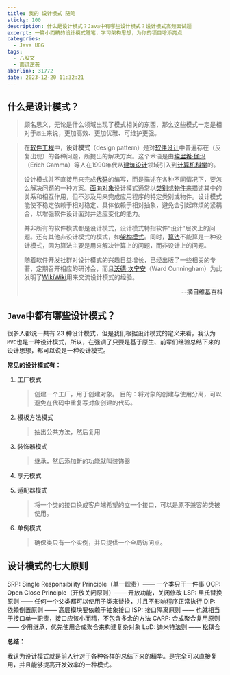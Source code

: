 ```yaml
---
title: 我的 设计模式 随笔
sticky: 100
description: 什么是设计模式？Java中有哪些设计模式？设计模式高频面试题
excerpt: 一篇小而精的设计模式随笔，学习架构思想，为你的项目增添亮点
categories:
  - Java U8G
tags:
  - 八股文
  - 面试逆袭
abbrlink: 31772
date: 2023-12-20 11:32:21
---
```


## 什么是设计模式？

> 顾名思义，无论是什么领域出现了模式相关的东西，那么这些模式一定是相对于`原生`来说，更加高效、更加优雅、可维护更强。

> 在[软件工程](https://zh.wikipedia.org/wiki/軟體工程)中，**设计模式**（design pattern）是对[软件设计](https://zh.wikipedia.org/wiki/軟件設計)中普遍存在（反复出现）的各种问题，所提出的解决方案。这个术语是由[埃里希·伽玛](https://zh.wikipedia.org/wiki/埃里希·伽瑪)（Erich Gamma）等人在1990年代从[建筑设计](https://zh.wikipedia.org/wiki/建筑设计)领域引入到[计算机科学](https://zh.wikipedia.org/wiki/計算機科學)的。
>
> 设计模式并不直接用来完成[代码](https://zh.wikipedia.org/wiki/程式碼)的编写，而是描述在各种不同情况下，要怎么解决问题的一种方案。[面向对象](https://zh.wikipedia.org/wiki/面向对象程序设计)设计模式通常以[类别](https://zh.wikipedia.org/wiki/类_(计算机科学))或[物件](https://zh.wikipedia.org/wiki/物件_(電腦科學))来描述其中的关系和相互作用，但不涉及用来完成应用程序的特定类别或物件。设计模式能使不稳定依赖于相对稳定、具体依赖于相对抽象，避免会引起麻烦的紧耦合，以增强软件设计面对并适应变化的能力。
>
> 并非所有的软件模式都是设计模式，设计模式特指软件“设计”层次上的问题。还有其他非设计模式的模式，如[架构模式](https://zh.wikipedia.org/wiki/架构模式)。同时，[算法](https://zh.wikipedia.org/wiki/演算法)不能算是一种设计模式，因为算法主要是用来解决计算上的问题，而非设计上的问题。
>
> 随着软件开发社群对设计模式的兴趣日益增长，已经出版了一些相关的专著，定期召开相应的研讨会，而且[沃德·坎宁安](https://zh.wikipedia.org/wiki/沃德·坎宁安)（Ward Cunningham）为此发明了[WikiWiki](https://zh.wikipedia.org/wiki/WikiWiki)用来交流设计模式的经验。
>
> <div style = "text-align: right">
>     <a>--摘自维基百科</a>
> </div>

## `Java`中都有哪些设计模式？

很多人都说一共有 23 种设计模式，但是我们根据设计模式的定义来看，我认为`MVC`也是一种设计模式，所以，在强调了只要是基于原生、前辈们经验总结下来的设计思想，都可以说是一种设计模式。

**常见的设计模式有：**

1. 工厂模式
   > 创建一个工厂，用于创建对象。
   > 目的：将对象的创建与使用分离，可以避免在代码中重复写对象创建的代码。
2. 模板方法模式
   > 抽出公共方法，然后复用
3. 装饰器模式
   > 继承，然后添加新的功能就叫装饰器
4. 享元模式

5. 适配器模式
   > 将一个类的接口换成客户端希望的立一个接口，可以是原不兼容的类被使用。
6. 单例模式
   > 确保类只有一个实例，并只提供一个全局访问点。
## 设计模式的七大原则

SRP: Single Responsibility Principle（单一职责）—— 一个类只干一件事
OCP: Open Close Principle（开放关闭原则）—— 开放功能，关闭修改
LSP: 里氏替换原则 —— 任何一个父类都可以使用子类来替换，并且不影响程序正常执行
DIP: 依赖倒置原则 —— 高层模块要依赖于抽象接口
ISP: 接口隔离原则 —— 也就相当于接口单一职责，接口应该小而精，不包含多余的方法
CARP: 合成聚合复用原则 —— 少用继承，优先使用合成聚合来构建复杂对象
LoD: 迪米特法则 —— 松耦合


**总结：**

我认为设计模式就是前人针对于各种各样的总结下来的精华。是完全可以直接复用，并且能够提高开发效率的一种模式。



